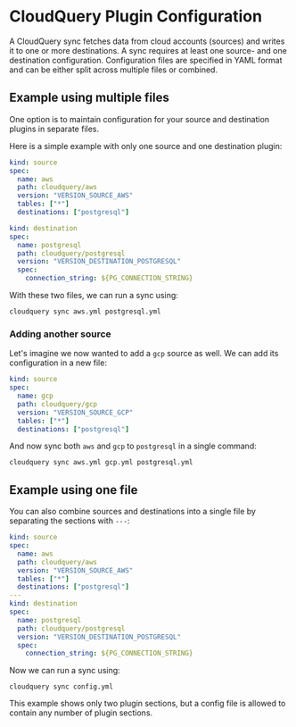 # CloudQuery Plugin Configuration

A CloudQuery sync fetches data from cloud accounts (sources) and writes it to one or more destinations. 
A sync requires at least one source- and one destination configuration. 
Configuration files are specified in YAML format and can be either split across multiple files or combined.

## Example using multiple files

One option is to maintain configuration for your source and destination plugins in separate files.

Here is a simple example with only one source and one destination plugin:

```yaml title="aws.yml" copy
kind: source
spec:
  name: aws
  path: cloudquery/aws
  version: "VERSION_SOURCE_AWS"
  tables: ["*"]
  destinations: ["postgresql"]
```

```yaml title="postgresql.yml" copy
kind: destination
spec:
  name: postgresql
  path: cloudquery/postgresql
  version: "VERSION_DESTINATION_POSTGRESQL"
  spec:
    connection_string: ${PG_CONNECTION_STRING}
```

With these two files, we can run a sync using:

```shell copy
cloudquery sync aws.yml postgresql.yml
```  

### Adding another source

Let's imagine we now wanted to add a `gcp` source as well. We can add its configuration in a new file:

```yaml title="gcp.yml" copy
kind: source
spec:
  name: gcp
  path: cloudquery/gcp
  version: "VERSION_SOURCE_GCP"
  tables: ["*"]
  destinations: ["postgresql"]
```

And now sync both `aws` and `gcp` to `postgresql` in a single command: 

```shell copy
cloudquery sync aws.yml gcp.yml postgresql.yml
``` 

## Example using one file

You can also combine sources and destinations into a single file by separating the sections with `---`:

```yaml title="config.yml" copy
kind: source
spec:
  name: aws
  path: cloudquery/aws
  version: "VERSION_SOURCE_AWS"
  tables: ["*"]
  destinations: ["postgresql"]
---
kind: destination
spec:
  name: postgresql
  path: cloudquery/postgresql
  version: "VERSION_DESTINATION_POSTGRESQL"
  spec:
    connection_string: ${PG_CONNECTION_STRING}
```

Now we can run a sync using:

```shell copy
cloudquery sync config.yml
```

This example shows only two plugin sections, but a config file is allowed to contain any number of plugin sections. 